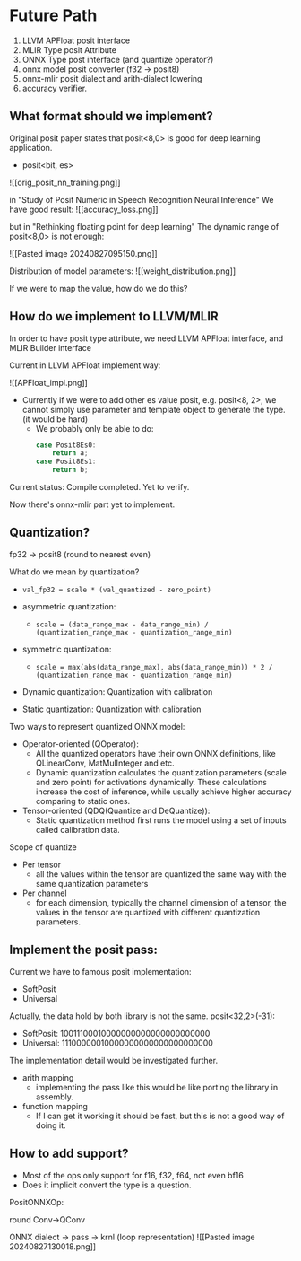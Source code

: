 # Future Path

1. LLVM APFloat posit interface
2. MLIR Type posit Attribute
3. ONNX Type post interface (and quantize operator?)
4. onnx model posit converter (f32 -> posit8)
5. onnx-mlir posit dialect and arith-dialect lowering
6. accuracy verifier.

## What format should we implement?

Original posit paper states that posit<8,0> is good for deep learning application.

- posit<bit, es>

![[orig_posit_nn_training.png]]

in "Study of Posit Numeric in Speech Recognition Neural Inference"
We have good result:
![[accuracy_loss.png]]

but in "Rethinking floating point for deep learning"
The dynamic range of posit<8,0> is not enough:

![[Pasted image 20240827095150.png]]

Distribution of model parameters:
![[weight_distribution.png]]

If we were to map the value, how do we do this?

## How do we implement to LLVM/MLIR

In order to have posit type attribute, we need LLVM APFloat interface, and MLIR Builder interface

Current in LLVM APFloat implement way:

![[APFloat_impl.png]]

- Currently if we were to add other es value posit, e.g. posit<8, 2>, we cannot simply use parameter and template object to generate the type. (it would be hard)
	- We probably only be able to do:
		```cpp
		case Posit8Es0:
			return a;
		case Posit8Es1:
			return b;
		```

Current status: Compile completed. Yet to verify.

Now there's onnx-mlir part yet to implement.

## Quantization?

fp32 -> posit8 (round to nearest even)

What do we mean by quantization?

- `val_fp32 = scale * (val_quantized - zero_point)`
    
- asymmetric quantization:
    
    - `scale = (data_range_max - data_range_min) / (quantization_range_max - quantization_range_min)`
- symmetric quantization:
    
    - `scale = max(abs(data_range_max), abs(data_range_min)) * 2 / (quantization_range_max - quantization_range_min)`
- Dynamic quantization: Quantization with calibration
- Static quantization: Quantization with calibration

Two ways to represent quantized ONNX model:

- Operator-oriented (QOperator):
	- All the quantized operators have their own ONNX definitions, like QLinearConv, MatMulInteger and etc.
	- Dynamic quantization calculates the quantization parameters (scale and zero point) for activations dynamically. These calculations increase the cost of inference, while usually achieve higher accuracy comparing to static ones.
- Tensor-oriented (QDQ(Quantize and DeQuantize)):
	- Static quantization method first runs the model using a set of inputs called calibration data.

Scope of quantize
- Per tensor
	- all the values within the tensor are quantized the same way with the same quantization parameters
- Per channel
	- for each dimension, typically the channel dimension of a tensor, the values in the tensor are quantized with different quantization parameters.

## Implement the posit pass:

Current we have to famous posit implementation:
- SoftPosit
- Universal

Actually, the data hold by both library is not the same. posit<32,2>(-31):
- SoftPosit: 10011100010000000000000000000000
- Universal: 11100000010000000000000000000000

The implementation detail would be investigated further.

- arith mapping
	- implementing the pass like this would be like porting the library in assembly.
- function mapping
	- If I can get it working it should be fast, but this is not a good way of doing it.

## How to add support?

- Most of the ops only support for f16, f32, f64, not even bf16
- Does it implicit convert the type is a question.

PositONNXOp:

round
Conv->QConv

ONNX dialect -> pass -> krnl (loop representation)
![[Pasted image 20240827130018.png]]
